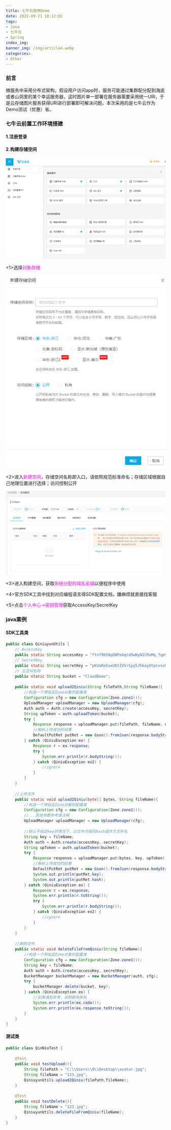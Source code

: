 ```yaml
---
title: 七牛云使用Demo
date: 2022-09-21 18:12:02
tags: 
- Java
- 七牛云
- Spring
index_img: 
banner_img: /img/article4.webp
categories:
- Other
---
```


### 前言

<p class="note note-success">
    微服务中采用分布式架构，假设用户访问app时，服务可能通过集群配分配到海底或者山洞里的某个幸运服务器，这时图片单一部署在服务器需要采用统一URI，于是云存储图片服务获得URI进行部署即可解决问题。本次采用的是七牛云作为Demo测试（优惠）省。
</p>

### 七牛云前置工作环境搭建

#### 1.注册登录

#### 2.构建存储空间

![](https://raw.githubusercontent.com/i-xiaoxin/image/master/20220924153231.png)

<p class="note note-success">
   <1>选择<font color="#FF00FF">对象存储</font></br>
       </p>


![新建存储空间](https://raw.githubusercontent.com/i-xiaoxin/image/master/image-20220924153909853.png)

<p class="note note-success">
   <2>进入<font color="#FF00FF">新建空间</font>，存储空间名称即入口，请依照规范标准命名；存储区域根据自己地理位置进行选择；访问控制公开</br>
       </p>

![image-20220924154507736](https://raw.githubusercontent.com/i-xiaoxin/image/master/image-20220924154507736.png)

<p class="note note-success">
   <3>进入构建空间，获取<font color="#FF00FF">系统分配的域名前缀</font>以便程序中使用</br>
       </p>

<p class="note note-success">
   <4>官方SDK工具中找到对应编程语言得SDK配置文档，嫌麻烦就直接找客服</br>
       </p>

<p class="note note-success">
    <5>点击<font color="#FF00FF">个人中心->密钥管理</font>获取AccessKey/SecretKey</br>
       </p>

### java案例

#### SDK工具类

```	java
public class QiniuyunUtils {
    // AccessKey 
    public static String accessKey = "ftn79KS0pDDPoGqtd9wNyNICRuMq_fqo9Jt3Gjj1";
    // SecretKey
    public static String secretKey = "pKUaRo5vxUKtZVSrCpy5J5kayUtpcvsu9ykbm1mh";
    // 云空间名称
    public static String bucket = "CloudDemo";

    public static void upload2Qiniu(String filePath,String fileName){
        //构造一个带指定Zone对象的配置类
        Configuration cfg = new Configuration(Zone.zone1());
        UploadManager uploadManager = new UploadManager(cfg);
        Auth auth = Auth.create(accessKey, secretKey);
        String upToken = auth.uploadToken(bucket);
        try {
            Response response = uploadManager.put(filePath, fileName, upToken);
            //解析上传成功的结果
            DefaultPutRet putRet = new Gson().fromJson(response.bodyString(), DefaultPutRet.class);
        } catch (QiniuException ex) {
            Response r = ex.response;
            try {
                System.err.println(r.bodyString());
            } catch (QiniuException ex2) {
                //ignore
            }
        }
    }

    //上传文件
    public static void upload2Qiniu(byte[] bytes, String fileName){
        //构造一个带指定Zone对象的配置类
        Configuration cfg = new Configuration(Zone.zone1());
        //...其他参数参考类注释
        UploadManager uploadManager = new UploadManager(cfg);

        //默认不指定key的情况下，以文件内容的hash值作为文件名
        String key = fileName;
        Auth auth = Auth.create(accessKey, secretKey);
        String upToken = auth.uploadToken(bucket);
        try {
            Response response = uploadManager.put(bytes, key, upToken);
            //解析上传成功的结果
            DefaultPutRet putRet = new Gson().fromJson(response.bodyString(), DefaultPutRet.class);
            System.out.println(putRet.key);
            System.out.println(putRet.hash);
        } catch (QiniuException ex) {
            Response r = ex.response;
            System.err.println(r.toString());
            try {
                System.err.println(r.bodyString());
            } catch (QiniuException ex2) {
                //ignore
            }
        }
    }

    //删除文件
    public static void deleteFileFromQiniu(String fileName){
        //构造一个带指定Zone对象的配置类
        Configuration cfg = new Configuration(Zone.zone1());
        String key = fileName;
        Auth auth = Auth.create(accessKey, secretKey);
        BucketManager bucketManager = new BucketManager(auth, cfg);
        try {
            bucketManager.delete(bucket, key);
        } catch (QiniuException ex) {
            //如果遇到异常，说明删除失败
            System.err.println(ex.code());
            System.err.println(ex.response.toString());
        }
    }
}

```

#### 测试类

```java
public class QinNiuTest {

    @Test
    public void testUpload(){
        String filePath = "C:\\Users\\0\\Desktop\\avatar.jpg";
        String fileName = "123.jpg";
        QiniuyunUtils.upload2Qiniu(filePath,fileName);
    }

    @Test
    public void testDelete(){
        String fileName = "123.jpg";
        QiniuyunUtils.deleteFileFromQiniu(fileName);
    }
}

```

